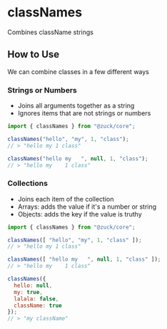classNames
================
Combines className strings


How to Use
----------
We can combine classes in a few different ways

### Strings or Numbers
  - Joins all arguments together as a string
  - Ignores items that are not strings or numbers

```js
import { classNames } from "@zuck/core";

classNames("hello", "my", 1, "class");
// > "hello my 1 class"

classNames("hello my   ", null, 1, "class");
// > "hello my    1 class"
```

### Collections
  - Joins each item of the collection
  - Arrays: adds the value if it's a number or string
  - Objects: adds the key if the value is truthy

```js
import { classNames } from "@zuck/core";

classNames([ "hello", "my", 1, "class" ]);
// > "hello my 1 class"

classNames([ "hello my   ", null, 1, "class" ]);
// > "hello my    1 class"

classNames({
  hello: null,
  my: true,
  lalala: false,
  className: true
});
// > "my className"
```
